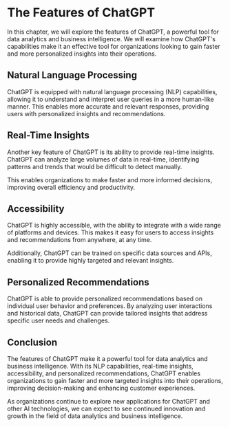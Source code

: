The Features of ChatGPT
===========================================================

In this chapter, we will explore the features of ChatGPT, a powerful tool for data analytics and business intelligence. We will examine how ChatGPT's capabilities make it an effective tool for organizations looking to gain faster and more personalized insights into their operations.

Natural Language Processing
---------------------------

ChatGPT is equipped with natural language processing (NLP) capabilities, allowing it to understand and interpret user queries in a more human-like manner. This enables more accurate and relevant responses, providing users with personalized insights and recommendations.

Real-Time Insights
------------------

Another key feature of ChatGPT is its ability to provide real-time insights. ChatGPT can analyze large volumes of data in real-time, identifying patterns and trends that would be difficult to detect manually.

This enables organizations to make faster and more informed decisions, improving overall efficiency and productivity.

Accessibility
-------------

ChatGPT is highly accessible, with the ability to integrate with a wide range of platforms and devices. This makes it easy for users to access insights and recommendations from anywhere, at any time.

Additionally, ChatGPT can be trained on specific data sources and APIs, enabling it to provide highly targeted and relevant insights.

Personalized Recommendations
----------------------------

ChatGPT is able to provide personalized recommendations based on individual user behavior and preferences. By analyzing user interactions and historical data, ChatGPT can provide tailored insights that address specific user needs and challenges.

Conclusion
----------

The features of ChatGPT make it a powerful tool for data analytics and business intelligence. With its NLP capabilities, real-time insights, accessibility, and personalized recommendations, ChatGPT enables organizations to gain faster and more targeted insights into their operations, improving decision-making and enhancing customer experiences.

As organizations continue to explore new applications for ChatGPT and other AI technologies, we can expect to see continued innovation and growth in the field of data analytics and business intelligence.

